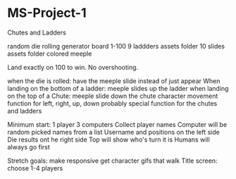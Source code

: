 # MS-Project-1

Chutes and Ladders

random die rolling generator
board 1-100
9 laddders
    assets folder
10 slides
    assets folder
colored meeple

Land exactly on 100 to win. No overshooting.

when the die is rolled: have the meeple slide instead of just appear
When landing on the bottom of a ladder: meeple slides up the ladder
when landing on the top of a Chute: meeple slide down the chute
character movement function for left, right, up, down
probably special function for the chutes and ladders

Minimum start: 1 player 3 computers
Collect player names
    Computer will be random picked names from a list
Username and positions on the left side
Die results ont he right side
Top will show who's turn it is
Humans will always go first


Stretch goals:
make responsive
get character gifs that walk
Title screen: choose 1-4 players